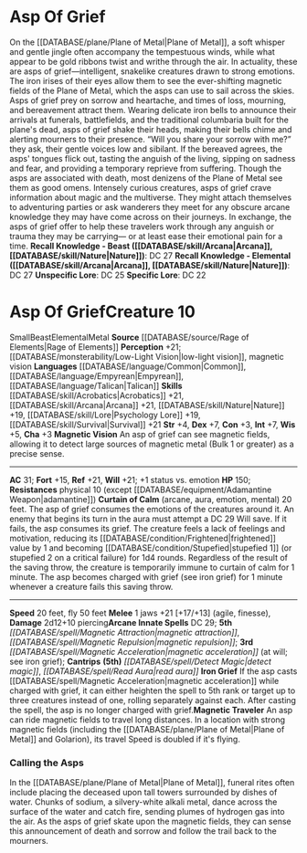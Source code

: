 ﻿---
ac: '31'
alignment: null
all_resistance: null
burrow_speed: null
charisma: '+3'
climb_speed: null
constitution: '+3'
creature_ability:
- Curtain of Calm
- Iron Grief
- Magnetic Traveler
- Magnetic Vision
creature_family: null
dexterity: '+7'
element: Metal
fly_speed: '50'
fortitude: '+15'
hardness: null
hp: '150'
id: '2640'
immunity: null
intelligence: '+7'
land_speed: '20'
language:
- '[[DATABASE/language/Common|Common]]'
- '[[DATABASE/language/Empyrean|Empyrean]]'
- '[[DATABASE/language/Talican|Talican]]'
level: '10'
max_speed: '50'
name: Asp Of Grief
perception: '+21'
rarity: Common
reflex: '+21'
resistance:
- physical 10 (except [[DATABASE/equipment/Adamantine Weapon|adamantine]] )
rus_type_level: null
school: null
sense:
- '[[DATABASE/monsterability/Low-Light Vision|low-light vision]]'
- magnetic vision
size: Small
skill:
- '[[DATABASE/skill/Acrobatics|Acrobatics]] +21'
- '[[DATABASE/skill/Arcana|Arcana]] +21'
- '[[DATABASE/skill/Lore|Psychology Lore]] +19'
- '[[DATABASE/skill/Nature|Nature]] +19'
- '[[DATABASE/skill/Survival|Survival]] +21'
source: '[[DATABASE/source/Rage of Elements|Rage of Elements]]'
speed:
- 20 feet
- fly 50 feet
spell:
- '[[DATABASE/spell/Detect Magic|Detect Magic]]'
- '[[DATABASE/spell/Magnetic Acceleration|Magnetic Acceleration]]'
- '[[DATABASE/spell/Magnetic Attraction|MagneticAttraction]]'
- '[[DATABASE/spell/Magnetic Repulsion|Magnetic Repulsion]]'
- '[[DATABASE/spell/Read Aura|Read Aura]]'
strength: '+4'
strength_req: '4'
strongest_save:
- Reflex
- Will
swim_speed: null
trait:
- '[[DATABASE/trait/Beast|Beast]]'
- '[[DATABASE/trait/Elemental|Elemental]]'
- '[[DATABASE/trait/Metal|Metal]]'
type: Creature
vision: Low-light vision
weakest_save:
- Fortitude
weakness: null
will: '+21'
wisdom: '+5'

---
# Asp Of Grief

On the [[DATABASE/plane/Plane of Metal|Plane of Metal]], a soft whisper and gentle jingle often accompany the tempestuous winds, while what appear to be gold ribbons twist and writhe through the air. In actuality, these are asps of grief—intelligent, snakelike creatures drawn to strong emotions. The iron irises of their eyes allow them to see the ever-shifting magnetic fields of the Plane of Metal, which the asps can use to sail across the skies.
 Asps of grief prey on sorrow and heartache, and times of loss, mourning, and bereavement attract them. Wearing delicate iron bells to announce their arrivals at funerals, battlefields, and the traditional columbaria built for the plane's dead, asps of grief shake their heads, making their bells chime and alerting mourners to their presence. “Will you share your sorrow with me?” they ask, their gentle voices low and sibilant.
 If the bereaved agrees, the asps' tongues flick out, tasting the anguish of the living, sipping on sadness and fear, and providing a temporary reprieve from suffering. Though the asps are associated with death, most denizens of the Plane of Metal see them as good omens.
 Intensely curious creatures, asps of grief crave information about magic and the multiverse. They might attach themselves to adventuring parties or ask wanderers they meet for any obscure arcane knowledge they may have come across on their journeys. In exchange, the asps of grief offer to help these travelers work through any anguish or trauma they may be carrying— or at least ease their emotional pain for a time.
**Recall Knowledge - Beast ([[DATABASE/skill/Arcana|Arcana]], [[DATABASE/skill/Nature|Nature]])**: DC 27
**Recall Knowledge - Elemental ([[DATABASE/skill/Arcana|Arcana]], [[DATABASE/skill/Nature|Nature]])**: DC 27
**Unspecific Lore**: DC 25
**Specific Lore**: DC 22

# Asp Of Grief<span class="item-type">Creature 10</span>

<span class="trait-size item-trait">Small</span><span class="item-trait">Beast</span><span class="item-trait">Elemental</span><span class="item-trait">Metal</span>
**Source** [[DATABASE/source/Rage of Elements|Rage of Elements]]
**Perception** +21; [[DATABASE/monsterability/Low-Light Vision|low-light vision]], magnetic vision
**Languages** [[DATABASE/language/Common|Common]], [[DATABASE/language/Empyrean|Empyrean]], [[DATABASE/language/Talican|Talican]]
**Skills** [[DATABASE/skill/Acrobatics|Acrobatics]] +21, [[DATABASE/skill/Arcana|Arcana]] +21, [[DATABASE/skill/Nature|Nature]] +19, [[DATABASE/skill/Lore|Psychology Lore]] +19, [[DATABASE/skill/Survival|Survival]] +21
**Str** +4, **Dex** +7, **Con** +3, **Int** +7, **Wis** +5, **Cha** +3
**Magnetic Vision** An asp of grief can see magnetic fields, allowing it to detect large sources of magnetic metal (Bulk 1 or greater) as a precise sense.

---
**AC** 31; **Fort** +15, **Ref** +21, **Will** +21; +1 status vs. emotion
**HP** 150; **Resistances** physical 10 (except [[DATABASE/equipment/Adamantine Weapon|adamantine]])
<span class="in-box-ability">**Curtain of Calm** (arcane, aura, emotion, mental) 20 feet. The asp of grief consumes the emotions of the creatures around it. An enemy that begins its turn in the aura must attempt a DC 29 Will save. If it fails, the asp consumes its grief. The creature feels a lack of feelings and motivation, reducing its [[DATABASE/condition/Frightened|frightened]] value by 1 and becoming [[DATABASE/condition/Stupefied|stupefied 1]] (or stupefied 2 on a critical failure) for 1d4 rounds. Regardless of the result of the saving throw, the creature is temporarily immune to curtain of calm for 1 minute. The asp becomes charged with grief (see iron grief) for 1 minute whenever a creature fails this saving throw.</span>

---
**Speed** 20 feet, fly 50 feet
<span class="in-box-ability">**Melee** <span class="action-icon">1</span> jaws +21 [+17/+13] (agile, finesse), **Damage** 2d12+10 piercing</span>**Arcane Innate Spells** DC 29; **5th** _[[DATABASE/spell/Magnetic Attraction|magnetic attraction]]_, _[[DATABASE/spell/Magnetic Repulsion|magnetic repulsion]]_; **3rd** _[[DATABASE/spell/Magnetic Acceleration|magnetic acceleration]]_ (at will; see iron grief); **Cantrips** **(5th)** _[[DATABASE/spell/Detect Magic|detect magic]]_, _[[DATABASE/spell/Read Aura|read aura]]_
<span class="in-box-ability">**Iron Grief** If the asp casts [[DATABASE/spell/Magnetic Acceleration|magnetic acceleration]] while charged with grief, it can either heighten the spell to 5th rank or target up to three creatures instead of one, rolling separately against each. After casting the spell, the asp is no longer charged with grief.</span><span class="in-box-ability">**Magnetic Traveler** An asp can ride magnetic fields to travel long distances. In a location with strong magnetic fields (including the [[DATABASE/plane/Plane of Metal|Plane of Metal]] and Golarion), its travel Speed is doubled if it's flying.</span>

###  Calling the Asps

In the [[DATABASE/plane/Plane of Metal|Plane of Metal]], funeral rites often include placing the deceased upon tall towers surrounded by dishes of water. Chunks of sodium, a silvery-white alkali metal, dance across the surface of the water and catch fire, sending plumes of hydrogen gas into the air. As the asps of grief skate upon the magnetic fields, they can sense this announcement of death and sorrow and follow the trail back to the mourners.